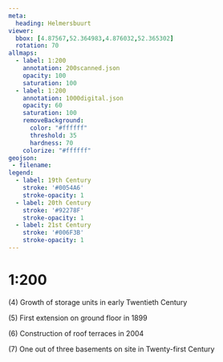 ```yaml
---
meta:
  heading: Helmersbuurt
viewer:
  bbox: [4.87567,52.364983,4.876032,52.365302]
  rotation: 70
allmaps:
  - label: 1:200
    annotation: 200scanned.json
    opacity: 100
    saturation: 100
  - label: 1:200
    annotation: 1000digital.json
    opacity: 60
    saturation: 100
    removeBackground:
      color: "#ffffff"
      threshold: 35
      hardness: 70
    colorize: "#ffffff"
geojson:
 - filename:
legend:
  - label: 19th Century
    stroke: '#0054A6'
    stroke-opacity: 1
  - label: 20th Century
    stroke: '#92278F'
    stroke-opacity: 1
  - label: 21st Century
    stroke: '#006F3B'
    stroke-opacity: 1
---
```

# 1:200

(4) Growth of storage units in early Twentieth Century

(5) First extension on ground floor in 1899
    
(6) Construction of roof terraces in 2004

(7) One out of three basements on site in Twenty-first Century